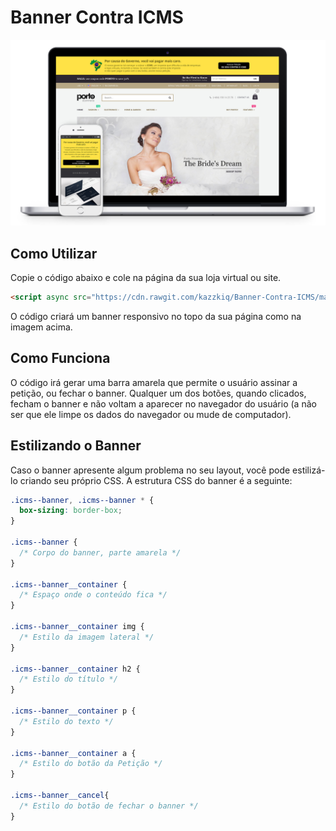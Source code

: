 # Banner Contra ICMS

![Banner Contra ICMS](readme-img.jpg)

## Como Utilizar

Copie o código abaixo e cole na página da sua loja virtual ou site.

```html
<script async src="https://cdn.rawgit.com/kazzkiq/Banner-Contra-ICMS/master/icms-banner.js"></script>
```

O código criará um banner responsivo no topo da sua página como na imagem acima.

## Como Funciona

O código irá gerar uma barra amarela que permite o usuário assinar a petição, ou fechar o banner. Qualquer um dos botões, quando clicados, fecham o banner e não voltam a aparecer no navegador do usuário (a não ser que ele limpe os dados do navegador ou mude de computador).

## Estilizando o Banner

Caso o banner apresente algum problema no seu layout, você pode estilizá-lo criando seu próprio CSS. A estrutura CSS do banner é a seguinte:

```css
.icms--banner, .icms--banner * {
  box-sizing: border-box;
}

.icms--banner {
  /* Corpo do banner, parte amarela */
}

.icms--banner__container {
  /* Espaço onde o conteúdo fica */
}

.icms--banner__container img {
  /* Estilo da imagem lateral */
}

.icms--banner__container h2 {
  /* Estilo do título */
}

.icms--banner__container p {
  /* Estilo do texto */
}

.icms--banner__container a {
  /* Estilo do botão da Petição */
}

.icms--banner__cancel{
  /* Estilo do botão de fechar o banner */
}
```